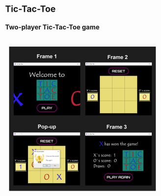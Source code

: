 <h1>Tic-Tac-Toe</h1>
<h2>Two-player Tic-Tac-Toe game</h2>
<br>
<br>

<div align="center">
    <img width="95%"src="README_img/game_design.png">
</div>




